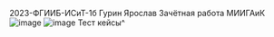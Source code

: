 2023-ФГИИБ-ИСиТ-1б
Гурин Ярослав
Зачётная работа 
МИИГАиК
![image](https://github.com/CTSVisp/propuski_ohrana/assets/154075906/ca8d78e0-4166-4d9f-bb99-afa08f354e76)
![image](https://github.com/CTSVisp/propuski_ohrana/assets/154075906/49c37a31-fb26-4f2c-8154-51f1396ca430)
Тест кейсы^
